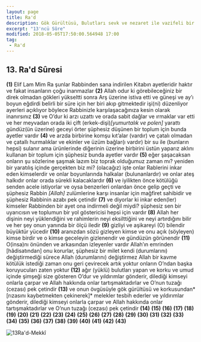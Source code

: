 ```yaml
---
layout: page
title: Ra'd
description: Gök Gürültüsü, Bulutları sevk ve nezaret ile vazifeli bir melek. Tehdit etmek, korkutmak
excerpt: "13'ncü Sûre"
modified: 2018-05-05T17:50:00.564948 17:00
tag: 
 - Ra'd
---
```


## 13. Ra'd Sûresi

**(1)** Elif Lam Mim Ra şunlar Rabbinden sana indirilen Kitabın ayetleridir haktır ve fakat insanların çoğu inanmazlar
**(2)** Allah odur ki görebileceğiniz bir direk olmadan gökleri yükseltti sonra Arş üzerine istiva etti ve güneşi ve ay’ı boyun eğdirdi belirli bir süre için her biri akıp gitmektedir işi(ni) düzenliyor ayerleri açıklıyor böylece Rabbinizle karşılaşacağınıza kesin olarak inanırsınız
**(3)** ve O’dur ki arzı uzattı ve orada sabit dağlar ve ırmaklar var etti ve her meyvadan orada iki çift (erkek-dişi)*[yumurtalık ve polen]* yarattı gündüz(ün üzerine) geceyi örter şüphesiz düşünen bir toplum için bunda ayetler vardır
**(4)** ve arzda birbirine komşu kıt’alar (vardır) ve çatalı olmadan ve çatallı hurmalıklar ve ekinler ve üzüm bağlar(ı vardır) bir su ile (bunların hepsi) sulanır ama ürünlerinde diğerinin üzerine birbirini üstün yaparız aklını kullanan bir toplum için şüphesiz bunda ayetler vardır
**(5)** eğer şaşacaksan onların şu sözlerine şaşmak lazım biz toprak olduğumuz  zaman mı? yeniden bir yaratılış içinde gerçekten biz mi? (olacağız) işte onlar Rablerini inkar eden kimselerdir ve onlar boyunlarında halkalar (bulunanlardır) ve onlar ateş halkıdır onlar orada sürekli kalacaklardır
**(6)** ve iyilikten önce kötülüğü senden acele istiyorlar ve oysa benzerleri onlardan önce gelip geçti ve şüphesiz Rabbin *[Allah]* zulümlerine karşı insanlar için mağfiret sahibidir ve şüphesiz Rabbinin azabı pek çetindir
**(7)** ve diyorlar ki inkar eden(ler) kimseler	Rabbinden bir ayet ona indirmeli değil miydi? şüphesiz sen bir uyarıcısın ve toplumun bir yol göstericisi hepsi için vardır
**(8)** Allah her dişinin neyi yüklendiğini ve rahimlerin neyi eksilttiğini ve neyi artırdığını bilir ve her şey onun yanında bir ölçü iledir
**(9)** gizliyi ve aşikareyi (O) bilendir büyüktür yücedir
**(10)** aranızdan sözü gizleyen kimse ve onu açık (söyleyen) kimse birdir ve o kimse geceleyin gizlenendir ve gündüzün görünendir
**(11)** O(insa)nı önünden ve arkasından izleyenler vardır Allah’ın emrinden [hâdisatından] onu korurlar, şüphesiz bir milet kendi (durumlarını) değiştirmediği sürece Allah (durumlarını) değiştirmez Allah bir kavme kötülük istediği zaman onu geri çevirecek artık yoktur onların O’ndan başka koruyucuları zaten yoktur
**(12)** ağır (yüklü) bulutları yapan ve korku ve umud içinde şimşeği size gösteren O’dur ve yıldırımlar gönderir, dilediği kimseyi onlarla çarpar ve Allah hakkında onlar tartışmaktadırlar ve O’nun tuzağı (cezası) pek çetindir
**(13)** ve onun övgüsüyle gök gürültüsü ve korkusundan*[rızasını kaybetmekten çekinerek]* melekler tesbih ederler ve yıldırımlar gönderir, dilediği kimseyi onlarla çarpar ve Allah hakkında onlar tartışmaktadırlar ve O’nun tuzağı (cezası) pek çetindir
**(14)** 
**(15)** 
**(16)** 
**(17)** 
**(18)** 
**(19)** 
**(20)** 
**(21)** 
**(22)** 
**(23)** 
**(24)** 
**(25)** 
**(26)** 
**(27)** 
**(28)** 
**(29)** 
**(30)** 
**(31)** 
**(32)** 
**(33)** 
**(34)** 
**(35)** 
**(36)** 
**(37)** 
**(38)** 
**(39)** 
**(40)** 
**(41)** 
**(42)** 
**(43)** 

![13Ra'd-Mekkî]({{site.url}}/images/ayrac-muhur.png "mühür")
